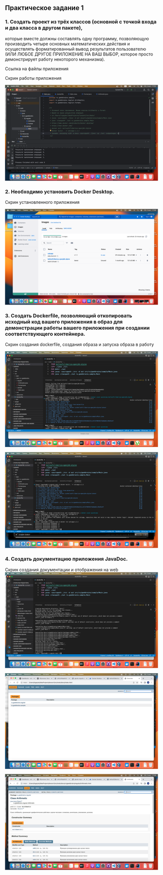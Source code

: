 ## Практическое задание 1 

### 1. Создать проект из трёх классов (основной с точкой входа и два класса в другом пакете),
которые вместе должны составлять одну программу, позволяющую производить четыре основных математических действия и осуществлять форматированный
вывод результатов пользователю (ИЛИ ЛЮБОЕ ДРУГОЕ ПРИЛОЖЕНИЕ НА ВАШ ВЫБОР, которое просто демонстрирует работу некоторого механизма).

Ссылка на файлы приложения

Скрин работы приложения

![CalcApp](https://github.com/PavelLogeiko/TechSpec_Java/blob/main/Lesson1/Images/CalcApp.png)

### 2. Необходимо установить Docker Desktop.

Скрин установленного приложения

![DockerDesktop](https://github.com/PavelLogeiko/TechSpec_Java/blob/main/Lesson1/Images/DockerDesktop.png)

### 3. Создать Dockerfile, позволяющий откопировать исходный код вашего приложения в образ для демонстрации работы вашего приложения при создании соответствующего контейнера.

Скрин создания dockerfile, создания образа и запуска образа в работу

![DockerBuild](https://github.com/PavelLogeiko/TechSpec_Java/blob/main/Lesson1/Images/DockerBuild.png)

![DockerRun](https://github.com/PavelLogeiko/TechSpec_Java/blob/main/Lesson1/Images/DockerRun.png)

### 4. Создать документацию приложения JavaDoc.

Скрин создания документации и отображения на web
![JavaDoc_1](https://github.com/PavelLogeiko/TechSpec_Java/blob/main/Lesson1/Images/JavaDoc_1.png)

![JavaDoc_2](https://github.com/PavelLogeiko/TechSpec_Java/blob/main/Lesson1/Images/JavaDoc_2.png)

![JabaDoc_3](https://github.com/PavelLogeiko/TechSpec_Java/blob/main/Lesson1/Images/JavaDoc_3.png)
